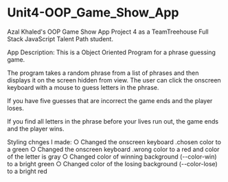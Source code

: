 # Unit4-OOP_Game_Show_App

Azal Khaled's OOP Game Show App Project 4 as a TeamTreehouse Full Stack JavaScript Talent Path student.

App Description:
This is a Object Oriented Program for a phrase guessing game.

The program takes a random phrase from a list of phrases and then displays it on the screen hidden from view. The user can click the onscreen keyboard with a mouse to guess letters in the phrase.

If you have five guesses that are incorrect the game ends and the player loses.

If you find all letters in the phrase before your lives run out, the game ends and the player wins.

Styling chnges I made:
  ○  Changed the onscreen keyboard .chosen color to a green 
  ○  Changed the onscreen keyboard .wrong color to a red and color of the letter is gray
  ○  Changed color of winning background (--color-win) to a bright green
  ○  Changed color of the losing background (--color-lose) to a bright red
